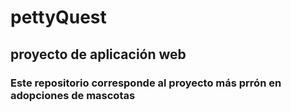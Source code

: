 # pettyQuest
## proyecto de aplicación web

### Este repositorio corresponde al proyecto más prrón en adopciones de mascotas 
